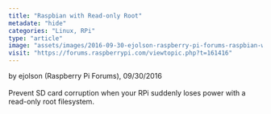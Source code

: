 ```yaml
---
title: "Raspbian with Read-only Root"
metadate: "hide"
categories: "Linux, RPi"
type: "article"
image: "assets/images/2016-09-30-ejolson-raspberry-pi-forums-raspbian-with-readonly-root.png"
visit: "https://forums.raspberrypi.com/viewtopic.php?t=161416"
---
```

by ejolson (Raspberry Pi Forums), 09/30/2016 \
\
Prevent SD card corruption when your RPi suddenly loses power with a read-only root filesystem.
